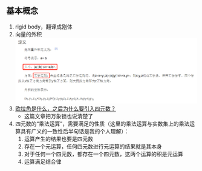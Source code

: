 ## 基本概念
1. rigid body，翻译成刚体  
2. 向量的外积  
![](../img/wj.png)  
3. [ 欧拉角是什么，之后为什么要引入四元数？](https://www.zhihu.com/question/47736315)  
    * 这篇文章把万象锁也说清楚了
4. 四元数的“乘法运算”，需要满足的性质（这里的乘法运算与实数集上的乘法运算具有广义的一致性后半句话是我的个人理解）：  
    1. 运算产生的结果也要是四元数
    2. 存在一个元运算，任何四元数进行元运算的结果就是其本身
    3. 对于任何一个四元数，都存在一个四元数，这两个运算的积是元运算
    4. 运算满足结合律
